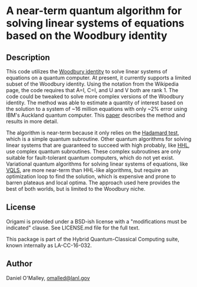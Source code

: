 A near-term quantum algorithm for solving linear systems of equations based on the Woodbury identity
===============================

Description
-----------

This code utilizes the [Woodbury identity](https://en.wikipedia.org/wiki/Woodbury_matrix_identity) to solve linear systems of equations on a quantum computer. At present, it currently supports a limited subset of the Woodbury identity. Using the notation from the Wikipedia page, the code requires that A=I, C=I, and U and V both are rank 1. The code could be tweaked to solve more complex versions of the Woodbury identity. The method was able to estimate a quantity of interest based on the solution to a system of ~16 million equations with only ~2% error using IBM's Auckland quantum computer. This [paper](https://arxiv.org/abs/2205.00645) describes the method and results in more detail.

The algorithm is near-term because it only relies on the [Hadamard test](https://en.wikipedia.org/wiki/Hadamard_test_(quantum_computation)), which is a simple quantum subroutine. Other quantum algorithms for solving linear systems that are guaranteed to succeed with high probably, like [HHL](https://arxiv.org/abs/0811.3171), use complex quantum subroutines. These complex subroutines are only suitable for fault-tolerant quantum computers, which do not yet exist. Variational quantum algorithms for solving linear systems of equations, like [VQLS](https://arxiv.org/abs/1909.05820), are more near-term than HHL-like algorithms, but require an optimization loop to find the solution, which is expensive and prone to barren plateaus and local optima. The approach used here provides the best of both worlds, but is limited to the Woodbury niche.

License
-------

Origami is provided under a BSD-ish license with a "modifications must be indicated" clause.  See LICENSE.md file for the full text.

This package is part of the Hybrid Quantum-Classical Computing suite, known internally as LA-CC-16-032.

Author
------

Daniel O'Malley, <omalled@lanl.gov>

